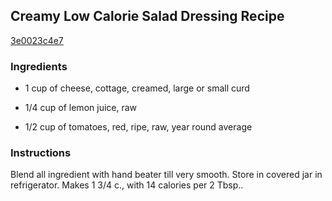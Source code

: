 ## Creamy Low Calorie Salad Dressing Recipe

[3e0023c4e7](http://cookeatshare.com/recipes/creamy-low-calorie-salad-dressing-16914)

### Ingredients

 - 1 cup of cheese, cottage, creamed, large or small curd

 - 1/4 cup of lemon juice, raw

 - 1/2 cup of tomatoes, red, ripe, raw, year round average

### Instructions

Blend all ingredient with hand beater till very smooth. Store in covered jar in refrigerator. Makes 1 3/4 c., with 14 calories per 2 Tbsp..